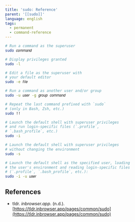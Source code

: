 ```yaml
---
title: 'sudo: Reference'
parent: '[[sudo]]'
language: english
tags:
  - permanent
  - command-reference
---
```



```bash
# Run a command as the superuser
sudo 𝑐𝑜𝑚𝑚𝑎𝑛𝑑

# Display privileges granted
sudo -l

# Edit a file as the superuser with
# your default editor
sudo -e 𝑓𝑖𝑙𝑒

# Run a command as another user and/or group
sudo -u 𝑢𝑠𝑒𝑟 -g 𝑔𝑟𝑜𝑢𝑝 𝑐𝑜𝑚𝑚𝑎𝑛𝑑

# Repeat the last command prefixed with `sudo`
# (only in Bash, Zsh, etc.)
sudo !!

# Launch the default shell with superuser privileges
# and run login-specific files (`.profile`,
# `.bash_profile`, etc.)
sudo -i

# Launch the default shell with superuser privileges
# without changing the environment
sudo -s

# Launch the default shell as the specified user, loading
# the user's environment and reading login-specific files
# (`.profile`, `.bash_profile`, etc.):
sudo -i -u 𝑢𝑠𝑒𝑟
```

## References

- tldr. _inbrowser.app_. (n.d.). [https://tldr.inbrowser.app/pages/common/sudo](https://tldr.inbrowser.app/pages/common/sudo)
